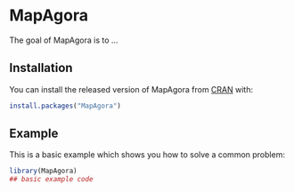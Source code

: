 
# MapAgora

<!-- badges: start -->
<!-- badges: end -->

The goal of MapAgora is to ...

## Installation

You can install the released version of MapAgora from [CRAN](https://CRAN.R-project.org) with:

``` r
install.packages("MapAgora")
```

## Example

This is a basic example which shows you how to solve a common problem:

``` r
library(MapAgora)
## basic example code
```


